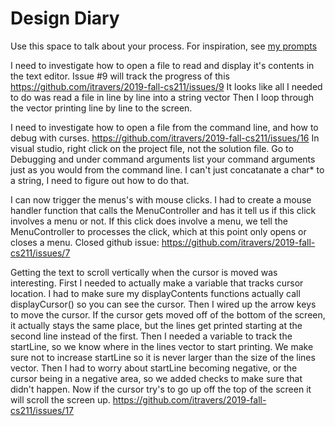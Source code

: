 # Design Diary
Use this space to talk about your process.  For inspiration, see [my prompts](../../../docs/sample_reflection.md) 

I need to investigate how to open a file to read and display it's contents in the text editor. Issue #9 will track
the progress of this https://github.com/itravers/2019-fall-cs211/issues/9
It looks like all I needed to do was read a file in line by line into a string vector
Then I loop through the vector printing line by line to the screen.

I need to investigate how to open a file from the command line, and how to debug with curses.
https://github.com/itravers/2019-fall-cs211/issues/16
In visual studio, right click on the project file, not the solution file.
Go to Debugging and under command arguments list your command arguments just as you would from the command line.
I can't just concatanate a char* to a string, I need to figure out how to do that.

I can now trigger the menus's with mouse clicks. I had to create a mouse handler function
that calls the MenuController and has it tell us if this click involves a menu or not.
If this click does involve a menu, we tell the MenuController to processes the click, 
which at this point only opens or closes a menu. Closed github issue:
https://github.com/itravers/2019-fall-cs211/issues/7

Getting the text to scroll vertically when the cursor is moved was interesting.
First I needed to actually make a variable that tracks cursor location.
I had to make sure my displayContents functions actually call displayCursor()
so you can see the cursor. Then I wired up the arrow keys to move the cursor.
If the cursor gets moved off of the bottom of the screen, it actually stays
the same place, but the lines get printed starting at the second line instead of 
the first. Then I needed a variable to track the startLine, so we know where
in the lines vector to start printing. We make sure not to increase startLine so
it is never larger than the size of the lines vector. Then I had to worry about
startLine becoming negative, or the cursor being in a negative area, so we 
added checks to make sure that didn't happen. Now if the cursor try's to
go up off the top of the screen it will scroll the screen up.
https://github.com/itravers/2019-fall-cs211/issues/17